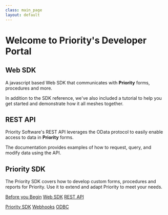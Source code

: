 ```yaml
---
class: main_page
layout: default
---
```

# Welcome to Priority's Developer Portal


## Web SDK
A javascript based Web SDK that communicates with **Priority** forms, procedures and more.

In addition to the SDK reference, we've also included a tutorial to help you get started and demonstrate how it all meshes together.

## REST API

Priority Software's REST API leverages the OData protocol to easily enable access to data in **Priority** forms. 

The documentation provides examples of how to request, query, and modify data using the API.

## Priority SDK

The Priority SDK covers how to develop custom forms, procedures and reports for Priority. Use it to extend and adapt Priority to meet your needs.

<div class='links-container'>
<a  class="inline-link" href="./general">Before you Begin</a>
<a  class="inline-link" href="./api">Web SDK</a>
<a  class="inline-link" href="./restapi">REST API</a>

<a  class="inline-link" href="./sdk/Introduction">Priority SDK</a>
<a  class="inline-link" href="./webhooks">Webhooks</a>
<a  class="inline-link" href="./odbc">ODBC</a>
</div>


